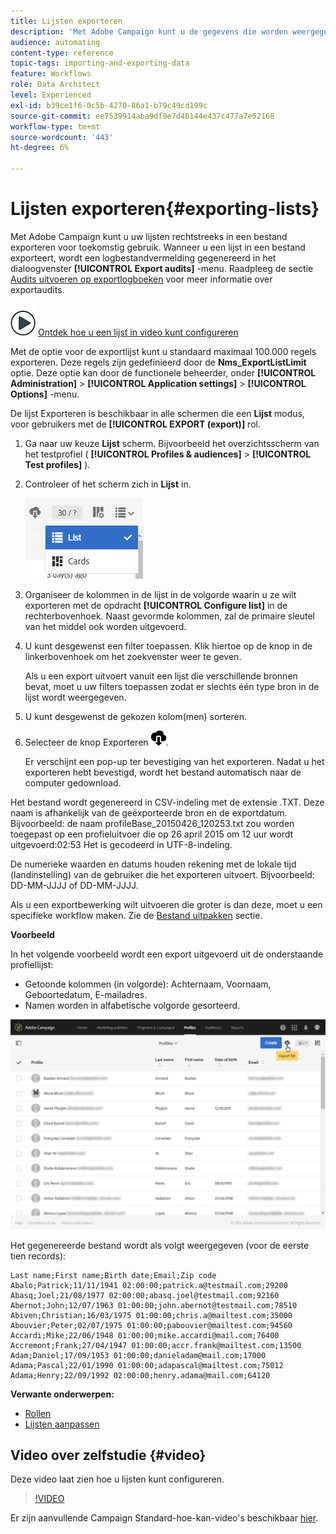 ```yaml
---
title: Lijsten exporteren
description: 'Met Adobe Campaign kunt u de gegevens die worden weergegeven als lijsten vanuit een overzichtsscherm rechtstreeks in een bestand exporteren voor toekomstig gebruik. '
audience: automating
content-type: reference
topic-tags: importing-and-exporting-data
feature: Workflows
role: Data Architect
level: Experienced
exl-id: b39ce1f6-0c5b-4270-86a1-b79c49cd199c
source-git-commit: ee7539914aba9df9e7d46144e437c477a7e52168
workflow-type: tm+mt
source-wordcount: '443'
ht-degree: 6%

---
```


# Lijsten exporteren{#exporting-lists}

Met Adobe Campaign kunt u uw lijsten rechtstreeks in een bestand exporteren voor toekomstig gebruik. Wanneer u een lijst in een bestand exporteert, wordt een logbestandvermelding gegenereerd in het dialoogvenster **[!UICONTROL Export audits]** -menu. Raadpleeg de sectie [Audits uitvoeren op exportlogboeken](../../administration/using/auditing-export-logs.md) voor meer informatie over exportaudits.

![](assets/do-not-localize/how-to-video.png) [Ontdek hoe u een lijst in video kunt configureren](#video)

Met de optie voor de exportlijst kunt u standaard maximaal 100.000 regels exporteren. Deze regels zijn gedefinieerd door de **Nms_ExportListLimit** optie. Deze optie kan door de functionele beheerder, onder **[!UICONTROL Administration]** > **[!UICONTROL Application settings]** > **[!UICONTROL Options]** -menu.

De lijst Exporteren is beschikbaar in alle schermen die een **Lijst** modus, voor gebruikers met de **[!UICONTROL EXPORT (export)]** rol.

1. Ga naar uw keuze **Lijst** scherm. Bijvoorbeeld het overzichtsscherm van het testprofiel ( **[!UICONTROL Profiles & audiences]** > **[!UICONTROL Test profiles]** ).
1. Controleer of het scherm zich in **Lijst** in.

   ![](assets/export_list_mode_switch.png)

1. Organiseer de kolommen in de lijst in de volgorde waarin u ze wilt exporteren met de opdracht **[!UICONTROL Configure list]** in de rechterbovenhoek. Naast gevormde kolommen, zal de primaire sleutel van het middel ook worden uitgevoerd.
1. U kunt desgewenst een filter toepassen. Klik hiertoe op de knop in de linkerbovenhoek om het zoekvenster weer te geven.

   Als u een export uitvoert vanuit een lijst die verschillende bronnen bevat, moet u uw filters toepassen zodat er slechts één type bron in de lijst wordt weergegeven.

1. U kunt desgewenst de gekozen kolom(men) sorteren.
1. Selecteer de knop Exporteren ![](assets/exportlistbutton.png).

   Er verschijnt een pop-up ter bevestiging van het exporteren. Nadat u het exporteren hebt bevestigd, wordt het bestand automatisch naar de computer gedownload.

Het bestand wordt gegenereerd in CSV-indeling met de extensie .TXT. Deze naam is afhankelijk van de geëxporteerde bron en de exportdatum. Bijvoorbeeld: de naam profileBase_20150426_120253.txt zou worden toegepast op een profieluitvoer die op 26 april 2015 om 12 uur wordt uitgevoerd:02:53 Het is gecodeerd in UTF-8-indeling.

De numerieke waarden en datums houden rekening met de lokale tijd (landinstelling) van de gebruiker die het exporteren uitvoert. Bijvoorbeeld: DD-MM-JJJJ of DD-MM-JJJJ.

Als u een exportbewerking wilt uitvoeren die groter is dan deze, moet u een specifieke workflow maken. Zie de [Bestand uitpakken](../../automating/using/extract-file.md) sectie.

**Voorbeeld**

In het volgende voorbeeld wordt een export uitgevoerd uit de onderstaande profiellijst:

* Getoonde kolommen (in volgorde): Achternaam, Voornaam, Geboortedatum, E-mailadres.
* Namen worden in alfabetische volgorde gesorteerd.

![](assets/export_list_example1.png)

Het gegenereerde bestand wordt als volgt weergegeven (voor de eerste tien records):

```
Last name;First name;Birth date;Email;Zip code
Abalo;Patrick;11/11/1941 02:00:00;patrick.a@testmail.com;29200
Abasq;Joel;21/08/1977 02:00:00;abasq.joel@testmail.com;92160
Abernot;John;12/07/1963 01:00:00;john.abernot@testmail.com;78510
Abiven;Christian;16/03/1975 01:00:00;chris.a@mailtest.com;35000
Abouvier;Peter;02/07/1975 01:00:00;pabouvier@mailtest.com;94560
Accardi;Mike;22/06/1948 01:00:00;mike.accardi@mail.com;76400
Accremont;Frank;27/04/1947 01:00:00;accr.frank@mailtest.com;13500
Adam;Daniel;17/09/1953 01:00:00;danieladam@mail.com;17000
Adama;Pascal;22/01/1990 01:00:00;adapascal@mailtest.com;75012
Adama;Henry;22/09/1992 02:00:00;henry.adama@mail.com;64120
```

**Verwante onderwerpen:**

* [Rollen](../../administration/using/list-of-roles.md)
* [Lijsten aanpassen](../../start/using/customizing-lists.md)

## Video over zelfstudie {#video}

Deze video laat zien hoe u lijsten kunt configureren.

>[!VIDEO](https://video.tv.adobe.com/v/25288/?quality=12)

Er zijn aanvullende Campaign Standard-hoe-kan-video&#39;s beschikbaar [hier](https://experienceleague.adobe.com/docs/campaign-standard-learn/tutorials/overview.html?lang=nl).
